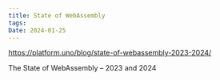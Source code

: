 ```yaml
---
title: State of WebAssembly
tags: 
Date: 2024-01-25
---
```

<https://platform.uno/blog/state-of-webassembly-2023-2024/>

The State of WebAssembly – 2023 and 2024